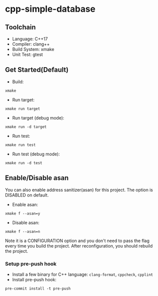 # cpp-simple-database

## Toolchain
- Language: C++17
- Compiler: clang++
- Build System: xmake
- Unit Test: gtest

## Get Started(Default)
- Build: 
```
xmake
```
- Run target: 
```
xmake run target
```
- Run target (debug mode): 
```
xmake run -d target
```
- Run test: 
```
xmake run test
```
- Run test (debug mode): 
```
xmake run -d test
```

## Enable/Disable asan
You can also enable address sanitizer(asan) for this project.
The option is DISABLED on default.

- Enable asan: 
```shell
xmake f --asan=y
```
- Disable asan:
```shell
xmake f --asan=n
```

Note it is a CONFIGURATION option and you don't need to pass the flag every time you build the project. 
After reconfiguration, you should rebuild the project.

### Setup pre-push hook
- Install a few binary for C++ language: `clang-format`, `cppcheck`, `cpplint`
- Install pre-push hook:
```
pre-commit install -t pre-push
```
